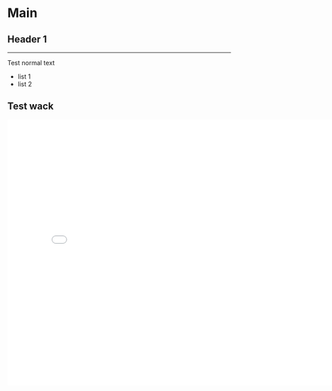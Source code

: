 # Main

## Header 1
---

Test normal text 

- list 1
- list 2

## Test wack

 <iframe
      title="WebGL Project"
      src={[url](https://www.dropbox.com/scl/fi/3cp73nwx8x05lhl3vc9ep/index.html?rlkey=89m2v1ppoesl3emewv3nwz892&dl=0)}
      width="800"
      height="600"
      frameBorder="0"
      allowFullScreen
    />
